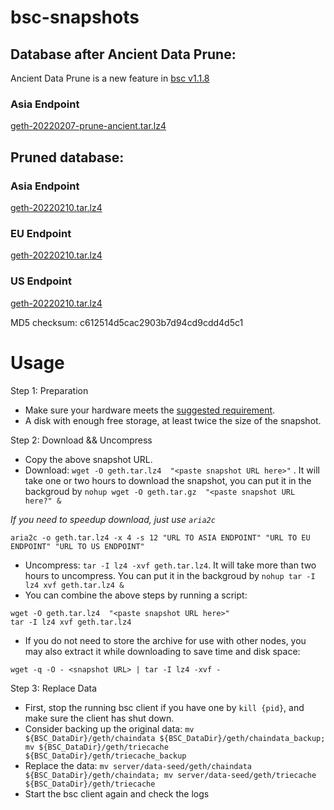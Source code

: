 
# bsc-snapshots

## Database after Ancient Data Prune:

Ancient Data Prune is a new feature in [bsc v1.1.8](https://github.com/binance-chain/bsc/releases/tag/v1.1.8)

### Asia Endpoint

[geth-20220207-prune-ancient.tar.lz4](https://tf-dex-prod-public-snapshot-site1.s3.amazonaws.com/geth-20220207-prune-ancient.tar.lz4?AWSAccessKeyId=AKIAYINE6SBQPUZDDRRO&Signature=E3uT6sAEzq6X83r9F8hMvME3GF8%3D&Expires=1646999570)



## Pruned database:


### Asia Endpoint


[geth-20220210.tar.lz4
](https://tf-dex-prod-public-snapshot-site1.s3-accelerate.amazonaws.com/geth-20220210.tar.lz4?AWSAccessKeyId=AKIAYINE6SBQPUZDDRRO&Signature=7%2B32KVZN0q2%2FQqEwCorsfLmTlS8%3D&Expires=1647120498
)

### EU Endpoint


[geth-20220210.tar.lz4
](https://tf-dex-prod-public-snapshot.s3-accelerate.amazonaws.com/geth-20220210.tar.lz4?AWSAccessKeyId=AKIAYINE6SBQPUZDDRRO&Signature=3IMWqQRnAMXs3ll2IZY%2F0GQ6abg%3D&Expires=1647120499
)


### US Endpoint


[geth-20220210.tar.lz4
](https://tf-dex-prod-public-snapshot-site3.s3-accelerate.amazonaws.com/geth-20220210.tar.lz4?AWSAccessKeyId=AKIAYINE6SBQPUZDDRRO&Signature=EL4MPaEaHVD5rHEsgrmK8O5ys%2Fw%3D&Expires=1647120499
)

MD5 checksum: c612514d5cac2903b7d94cd9cdd4d5c1



# Usage 

Step 1: Preparation
- Make sure your hardware meets the [suggested requirement](https://docs.binance.org/smart-chain/developer/fullnode.html).
- A disk with enough free storage, at least twice the size of the snapshot.

Step 2: Download && Uncompress
- Copy the above snapshot URL.
- Download:  `wget -O geth.tar.lz4  "<paste snapshot URL here>"` . It will take one or two hours to download the snapshot, you can put it in the backgroud by `nohup wget -O geth.tar.gz  "<paste snapshot URL here?" &`


*If you need to speedup download, just use `aria2c`*
```
aria2c -o geth.tar.lz4 -x 4 -s 12 "URL TO ASIA ENDPOINT" "URL TO EU ENDPOINT" "URL TO US ENDPOINT"
```


- Uncompress: `tar -I lz4 -xvf geth.tar.lz4`. It will take more than two hours to uncompress. You can put it in the backgroud by `nohup tar -I lz4 xvf geth.tar.lz4 &`
- You can combine the above steps by running a script:
```
wget -O geth.tar.lz4  "<paste snapshot URL here>"
tar -I lz4 xvf geth.tar.lz4
```


- If you do not need to store the archive for use with other nodes, you may also extract it while downloading to save time and disk space:
```
wget -q -O - <snapshot URL> | tar -I lz4 -xvf -
```


Step 3: Replace Data
- First, stop the running bsc client if you have one by `kill {pid}`, and make sure the client has shut down.
- Consider backing up the original data: `mv ${BSC_DataDir}/geth/chaindata ${BSC_DataDir}/geth/chaindata_backup; mv ${BSC_DataDir}/geth/triecache ${BSC_DataDir}/geth/triecache_backup`
- Replace the data: `mv server/data-seed/geth/chaindata ${BSC_DataDir}/geth/chaindata; mv server/data-seed/geth/triecache ${BSC_DataDir}/geth/triecache`
- Start the bsc client again and check the logs

